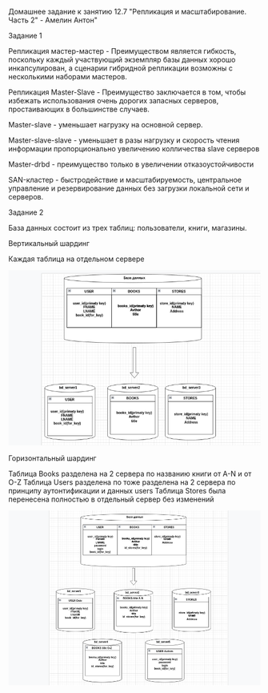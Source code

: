 Домашнее задание к занятию 12.7 "Репликация и масштабирование. Часть 2" - Амелин Антон"

Задание 1

Репликация мастер-мастер - Преимуществом является гибкость, поскольку каждый участвующий экземпляр базы данных хорошо инкапсулирован, а сценарии гибридной репликации возможны с несколькими наборами мастеров.

Репликация Master-Slave - Преимущество заключается в том, чтобы избежать использования очень дорогих запасных серверов, простаивающих в большинстве случаев.

Master-slave - уменьшает нагрузку на основной сервер.

Master-slave-slave - уменьшает в разы нагрузку и скорость чтения информации пропорционально увеличению колличества slave серверов

Master-drbd - преимущество только в увеличении отказоустойчивости

SAN-кластер - быстродействие и масштабируемость, центральное управление и резервирование данных без загрузки локальной сети и серверов.

Задание 2

База данных состоит из трех таблиц: пользователи, книги, магазины.

Вертикальный шардинг

Каждая таблица на отдельном сервере

![alt test](https://raw.githubusercontent.com/xZuLuSx/disaster-recovery/main/img/vertshard.png)

Горизонтальный шардинг

Таблица Books разделена на 2 сервера по названию книги от A-N и от O-Z
Таблица Users разделена по тоже разделена на 2 сервера по принципу аутонтификации и данных users
Таблица Stores была перенесена полностью в отдельный сервер без изменений

![alt test](https://raw.githubusercontent.com/xZuLuSx/disaster-recovery/main/img/gorshard.png)
